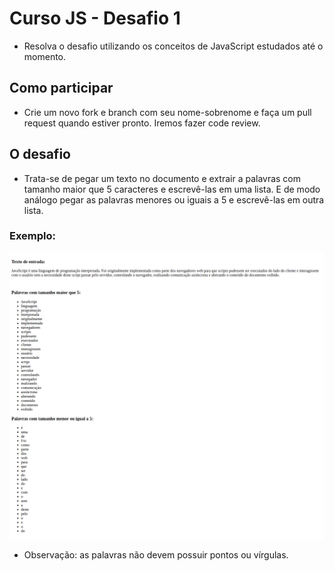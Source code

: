 # Curso JS - Desafio 1

* Resolva o desafio utilizando os conceitos de JavaScript estudados até o momento.

## Como participar

* Crie um novo fork e branch com seu nome-sobrenome e faça um pull request quando estiver pronto. Iremos fazer code review.

## O desafio

* Trata-se de pegar um texto no documento e extrair a palavras com tamanho maior que 5 caracteres e escrevê-las em uma lista. E de modo análogo pegar as palavras menores ou iguais a 5 e escrevê-las em outra lista.

### Exemplo:

![alt tag](screencapture-localhost-8000-2018-08-15-11_32_50.png)

* Observação: as palavras não devem possuir pontos ou vírgulas.


